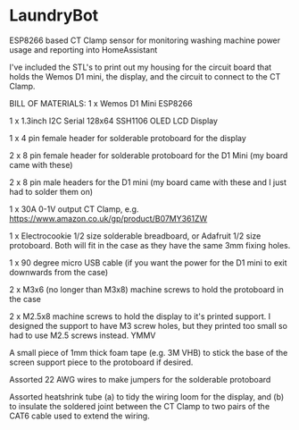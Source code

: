 # LaundryBot
ESP8266 based CT Clamp sensor for monitoring washing machine power usage and reporting into HomeAssistant

I've included the STL's to print out my housing for the circuit board that holds the Wemos D1 mini, the display, and the circuit to connect to the CT Clamp.

BILL OF MATERIALS:
1 x Wemos D1 Mini ESP8266 

1 x 1.3inch I2C Serial 128x64 SSH1106 OLED LCD Display  

1 x 4 pin female header for solderable protoboard for the display

2 x 8 pin female header for solderable protoboard for the D1 Mini (my board came with these)

2 x 8 pin male headers for the D1 mini (my board came with these and I just had to solder them on)

1 x 30A 0-1V output CT Clamp, e.g. https://www.amazon.co.uk/gp/product/B07MY361ZW

1 x Electrocookie 1/2 size solderable breadboard, or Adafruit 1/2 size protoboard. Both will fit in the case as they have the same 3mm fixing holes.

1 x 90 degree micro USB cable (if you want the power for the D1 mini to exit downwards from the case)

2 x M3x6 (no longer than M3x8) machine screws to hold the protoboard in the case

2 x M2.5x8 machine screws to hold the display to it's printed support. I designed the support to have M3 screw holes, but they printed too small so had to use M2.5 screws instead. YMMV

A small piece of 1mm thick foam tape (e.g. 3M VHB) to stick the base of the screen support piece to the protoboard if desired.

Assorted 22 AWG wires to make jumpers for the solderable protoboard

Assorted heatshrink tube (a) to tidy the wiring loom for the display, and (b) to insulate the soldered joint between the CT Clamp to two pairs of the CAT6 cable used to extend the wiring. 
